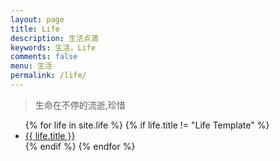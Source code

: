 ```yaml
---
layout: page
title: Life
description: 生活点滴
keywords: 生活，Life
comments: false
menu: 生活
permalink: /life/
---
```


> 生命在不停的流逝,珍惜

<ul class="listing">
{% for life in site.life %}
{% if life.title != "Life Template" %}
<li class="listing-item"><a href="{{ life.url }}">{{ life.title }}</a>
</li>
{% endif %}
{% endfor %}
</ul>

